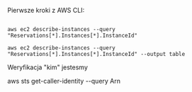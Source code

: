 Pierwsze kroki z AWS CLI:

```aws ec2 describe-instances

aws ec2 describe-instances --query "Reservations[*].Instances[*].InstanceId"

aws ec2 describe-instances --query "Reservations[*].Instances[*].InstanceId" --output table
```

Weryfikacja "kim" jestesmy


aws sts get-caller-identity --query Arn
